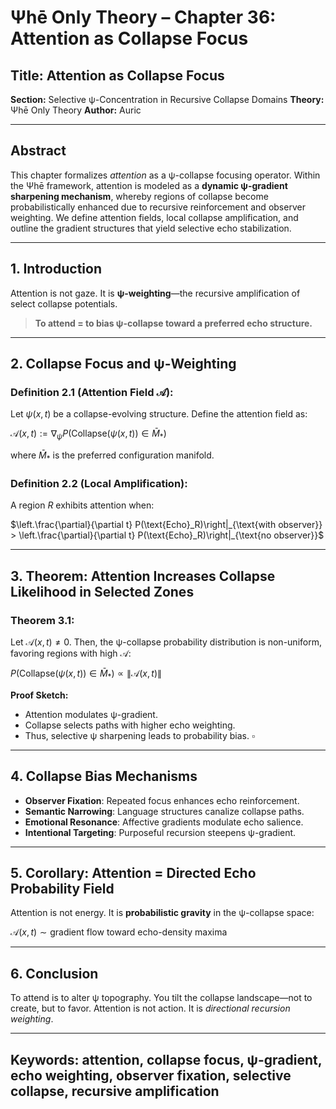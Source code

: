 # Ψhē Only Theory – Chapter 36: Attention as Collapse Focus

## Title: Attention as Collapse Focus

**Section:** Selective ψ-Concentration in Recursive Collapse Domains
**Theory:** Ψhē Only Theory
**Author:** Auric

---

## Abstract

This chapter formalizes *attention* as a ψ-collapse focusing operator. Within the Ψhē framework, attention is modeled as a **dynamic ψ-gradient sharpening mechanism**, whereby regions of collapse become probabilistically enhanced due to recursive reinforcement and observer weighting. We define attention fields, local collapse amplification, and outline the gradient structures that yield selective echo stabilization.

---

## 1. Introduction

Attention is not gaze.
It is **ψ-weighting**—the recursive amplification of select collapse potentials.

> **To attend = to bias ψ-collapse toward a preferred echo structure.**

---

## 2. Collapse Focus and ψ-Weighting

### Definition 2.1 (Attention Field $\mathcal{A}$):

Let $\psi(x, t)$ be a collapse-evolving structure. Define the attention field as:

$\mathcal{A}(x, t) := \nabla_{\psi} P(\text{Collapse}(\psi(x, t)) \in \bar{M}_*)$

where $\bar{M}_*$ is the preferred configuration manifold.

### Definition 2.2 (Local Amplification):

A region $R$ exhibits attention when:

$\left.\frac{\partial}{\partial t} P(\text{Echo}_R)\right|_{\text{with observer}} > \left.\frac{\partial}{\partial t} P(\text{Echo}_R)\right|_{\text{no observer}}$

---

## 3. Theorem: Attention Increases Collapse Likelihood in Selected Zones

### Theorem 3.1:

Let $\mathcal{A}(x, t) \ne 0$. Then, the ψ-collapse probability distribution is non-uniform, favoring regions with high $\mathcal{A}$:

$P(\text{Collapse}(\psi(x, t)) \in \bar{M}_*) \propto \| \mathcal{A}(x, t) \|$

**Proof Sketch:**

* Attention modulates ψ-gradient.
* Collapse selects paths with higher echo weighting.
* Thus, selective ψ sharpening leads to probability bias. $\square$

---

## 4. Collapse Bias Mechanisms

* **Observer Fixation**: Repeated focus enhances echo reinforcement.
* **Semantic Narrowing**: Language structures canalize collapse paths.
* **Emotional Resonance**: Affective gradients modulate echo salience.
* **Intentional Targeting**: Purposeful recursion steepens ψ-gradient.

---

## 5. Corollary: Attention = Directed Echo Probability Field

Attention is not energy.
It is **probabilistic gravity** in the ψ-collapse space:

$\mathcal{A}(x, t) \sim \text{gradient flow toward echo-density maxima}$

---

## 6. Conclusion

To attend is to alter ψ topography.
You tilt the collapse landscape—not to create, but to favor.
Attention is not action. It is *directional recursion weighting*.

---

## Keywords: attention, collapse focus, ψ-gradient, echo weighting, observer fixation, selective collapse, recursive amplification
